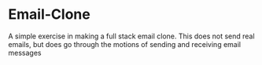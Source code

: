 Email-Clone
===========

A simple exercise in making a full stack email clone. This does not send real emails, but does go through the motions of sending and receiving email messages
